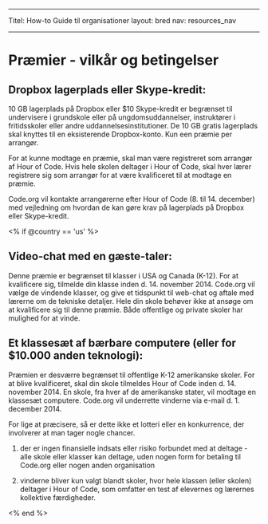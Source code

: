 * * *

Titel: How-to Guide til organisationer layout: bred nav: resources_nav

* * *

# Præmier - vilkår og betingelser

## Dropbox lagerplads eller Skype-kredit:

10 GB lagerplads på Dropbox eller $10 Skype-kredit er begrænset til undervisere i grundskole eller på ungdomsuddannelser, instruktører i fritidsskoler eller andre uddannelsesinstitutioner. De 10 GB gratis lagerplads skal knyttes til en eksisterende Dropbox-konto. Kun een præmie per arrangør.

For at kunne modtage en præmie, skal man være registreret som arrangør af Hour of Code. Hvis hele skolen deltager i Hour of Code, skal hver lærer registrere sig som arrangør for at være kvalificeret til at modtage en præmie.

Code.org vil kontakte arrangørerne efter Hour of Code (8. til 14. december) med vejledning om hvordan de kan gøre krav på lagerplads på Dropbox eller Skype-kredit.

<% if @country == 'us' %>

## Video-chat med en gæste-taler:

Denne præmie er begrænset til klasser i USA og Canada (K-12). For at kvalificere sig, tilmelde din klasse inden d. 14. november 2014. Code.org vil vælge de vindende klasser, og give et tidspunkt til web-chat og aftale med lærerne om de tekniske detaljer. Hele din skole behøver ikke at ansøge om at kvalificere sig til denne præmie. Både offentlige og private skoler har mulighed for at vinde.

## Et klassesæt af bærbare computere (eller for $10.000 anden teknologi):

Præmien er desværre begrænset til offentlige K-12 amerikanske skoler. For at blive kvalificeret, skal din skole tilmeldes Hour of Code inden d. 14. november 2014. En skole, fra hver af de amerikanske stater, vil modtage en klassesæt computere. Code.org vil underrette vinderne via e-mail d. 1. december 2014.

For lige at præcisere, så er dette ikke et lotteri eller en konkurrence, der involverer at man tager nogle chancer.

1) der er ingen finansielle indsats eller risiko forbundet med at deltage - alle skole eller klasser kan deltage, uden nogen form for betaling til Code.org eller nogen anden organisation

2) vinderne bliver kun valgt blandt skoler, hvor hele klassen (eller skolen) deltager i Hour of Code, som omfatter en test af elevernes og lærernes kollektive færdigheder.

<% end %>
